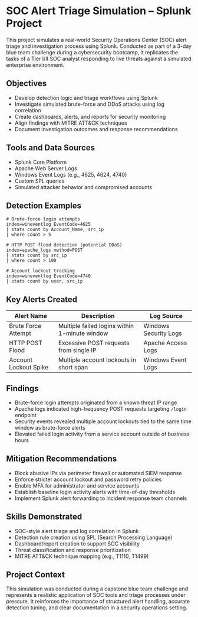 
# SOC Alert Triage Simulation – Splunk Project

This project simulates a real-world Security Operations Center (SOC) alert triage and investigation process using Splunk. Conducted as part of a 3-day blue team challenge during a cybersecurity bootcamp, it replicates the tasks of a Tier I/II SOC analyst responding to live threats against a simulated enterprise environment.

## Objectives

- Develop detection logic and triage workflows using Splunk
- Investigate simulated brute-force and DDoS attacks using log correlation
- Create dashboards, alerts, and reports for security monitoring
- Align findings with MITRE ATT&CK techniques
- Document investigation outcomes and response recommendations

## Tools and Data Sources

- Splunk Core Platform
- Apache Web Server Logs
- Windows Event Logs (e.g., 4625, 4624, 4740)
- Custom SPL queries
- Simulated attacker behavior and compromised accounts

## Detection Examples

```spl
# Brute-force login attempts
index=wineventlog EventCode=4625
| stats count by Account_Name, src_ip
| where count > 5

# HTTP POST flood detection (potential DDoS)
index=apache_logs method=POST
| stats count by src_ip
| where count > 100

# Account lockout tracking
index=wineventlog EventCode=4740
| stats count by user, src_ip
```

## Key Alerts Created

| Alert Name           | Description                                  | Log Source            |
|----------------------|----------------------------------------------|------------------------|
| Brute Force Attempt  | Multiple failed logins within 1-minute window| Windows Security Logs  |
| HTTP POST Flood      | Excessive POST requests from single IP       | Apache Access Logs     |
| Account Lockout Spike| Multiple account lockouts in short span      | Windows Event Logs     |

## Findings

- Brute-force login attempts originated from a known threat IP range
- Apache logs indicated high-frequency POST requests targeting `/login` endpoint
- Security events revealed multiple account lockouts tied to the same time window as brute-force alerts
- Elevated failed login activity from a service account outside of business hours

## Mitigation Recommendations

- Block abusive IPs via perimeter firewall or automated SIEM response
- Enforce stricter account lockout and password retry policies
- Enable MFA for administrator and service accounts
- Establish baseline login activity alerts with time-of-day thresholds
- Implement Splunk alert forwarding to incident response team channels

## Skills Demonstrated

- SOC-style alert triage and log correlation in Splunk
- Detection rule creation using SPL (Search Processing Language)
- Dashboard/report creation to support SOC visibility
- Threat classification and response prioritization
- MITRE ATT&CK technique mapping (e.g., T1110, T1499)

## Project Context

This simulation was conducted during a capstone blue team challenge and represents a realistic application of SOC tools and triage processes under pressure. It reinforces the importance of structured alert handling, accurate detection tuning, and clear documentation in a security operations setting.
